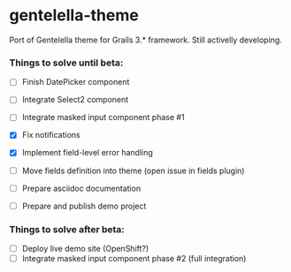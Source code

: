 # gentelella-theme
Port of Gentelella theme for Grails 3.* framework.
Still activelly developing.

### Things to solve until beta:

- [ ] Finish DatePicker component
- [ ] Integrate Select2 component
- [ ] Integrate masked input component phase #1
- [x] Fix notifications
- [x] Implement field-level error handling
- [ ] Move fields definition into theme (open issue in fields plugin)
- [ ] Prepare asciidoc documentation
- [ ] Prepare and publish demo project


### Things to solve after beta:
- [ ] Deploy live demo site (OpenShift?)
- [ ] Integrate masked input component phase #2 (full integration)

